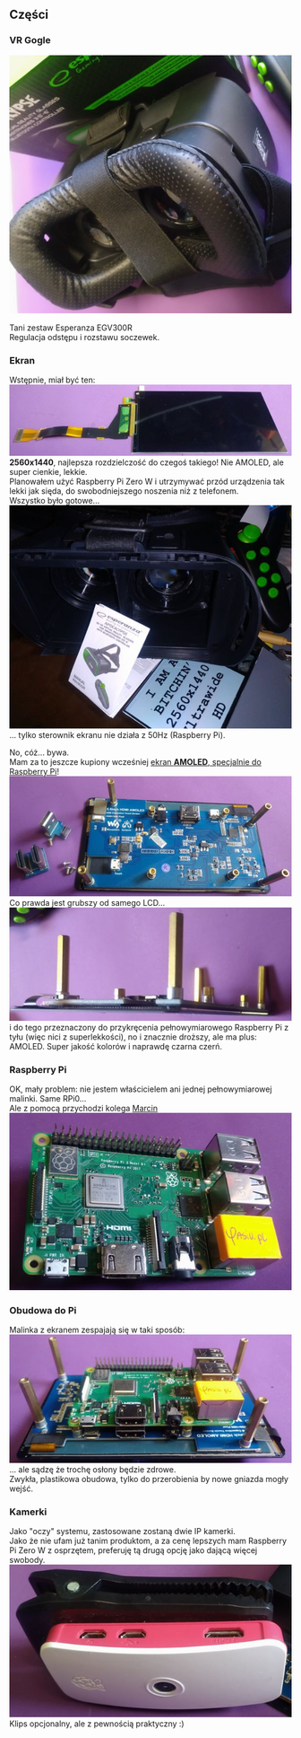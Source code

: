 ## Części


### VR Gogle
![gogle](nb_pics/gogs01.jpg)

Tani zestaw Esperanza EGV300R<br>
Regulacja odstępu i rozstawu soczewek.



### Ekran
Wstępnie, miał być ten:<br>
![uwhd](nb_pics/uwhd_screen01.jpg)<br>
**2560x1440**, najlepsza rozdzielczość do czegoś takiego! Nie AMOLED, ale super cienkie, lekkie.<br>
Planowałem użyć Raspberry Pi Zero W i utrzymywać przód urządzenia tak lekki jak sięda, do swobodniejszego noszenia niż z telefonem.<br>
Wszystko było gotowe...<br>
![uwhd](nb_pics/set01.jpg)<br>
... tylko sterownik ekranu nie działa z 50Hz (Raspberry Pi).

No, cóż... bywa.<br>
Mam za to jeszcze kupiony wcześniej [ekran **AMOLED**, specjalnie do Raspberry Pi](https://www.waveshare.com/5.5inch-hdmi-amoled.htm)!<br>
![amoled](nb_pics/waveshare01.jpg)<br>
Co prawda jest grubszy od samego LCD...<br>
![amoled](nb_pics/waveshare02.jpg)<br>
i do tego przeznaczony do przykręcenia pełnowymiarowego Raspberry Pi z tyłu (więc nici z superlekkości), no i znacznie droższy, ale ma plus: AMOLED. Super jakość kolorów i naprawdę czarna czerń.



### Raspberry Pi
OK, mały problem: nie jestem właścicielem ani jednej pełnowymiarowej malinki. Same RPi0...<br>
Ale z pomocą przychodzi kolega [Marcin](https://yasiu.pl)<br>
![pi](nb_pics/pi01.jpg)



### Obudowa do Pi
Malinka z ekranem zespajają się w taki sposób:<br>
![pi+amoled](nb_pics/pi_amoled01.jpg)<br>
... ale sądzę że trochę osłony będzie zdrowe.<br>
Zwykła, plastikowa obudowa, tylko do przerobienia by nowe gniazda mogły wejść.



### Kamerki
Jako "oczy" systemu, zastosowane zostaną dwie IP kamerki.<br>
Jako że nie ufam już tanim produktom, a za cenę lepszych mam Raspberry Pi Zero W z osprzętem, preferuję tą drugą opcję jako dającą więcej swobody.<br>
![pi 0 camera](nb_pics/p0cam01.jpg)<br>
Klips opcjonalny, ale z pewnością praktyczny :)



